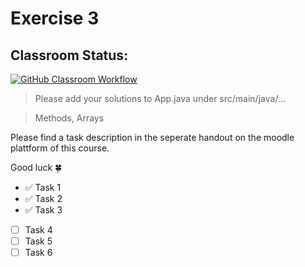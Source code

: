 # Exercise 3

## Classroom Status:
[![GitHub Classroom Workflow](https://github.com/FH-Campus-Wien/prog-exercise-3-michael-mezgo/actions/workflows/classroom.yml/badge.svg)](https://github.com/FH-Campus-Wien/prog-exercise-3-michael-mezgo/actions/workflows/classroom.yml)

> Please add your solutions to App.java under src/main/java/...

> Methods, Arrays

Please find a task description in the seperate handout on the moodle plattform of this course.

Good luck :four_leaf_clover:
- :white_check_mark: Task 1
- :white_check_mark: Task 2
- :white_check_mark: Task 3
- [ ] Task 4
- [ ] Task 5
- [ ] Task 6
